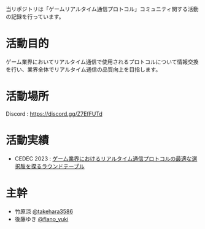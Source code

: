 当リポジトリは「ゲームリアルタイム通信プロトコル」コミュニティ関する活動の記録を行っています。

# 活動目的

ゲーム業界においてリアルタイム通信で使用されるプロトコルについて情報交換を行い、業界全体でリアルタイム通信の品質向上を目指します。

# 活動場所

Discord : https://discord.gg/Z7EfFUTd

# 活動実績

- CEDEC 2023 : [ゲーム業界におけるリアルタイム通信プロトコルの最適な選択肢を探るラウンドテーブル]([url](https://cedec.cesa.or.jp/2023/session/detail/s64290b5d50b8e)https://cedec.cesa.or.jp/2023/session/detail/s64290b5d50b8e)

# 主幹

- 竹原涼 [@takehara3586]([url](https://twitter.com/takehara3586)https://twitter.com/takehara3586)
- 後藤ゆき [@flano_yuki]([url](https://twitter.com/flano_yuki)https://twitter.com/flano_yuki)
